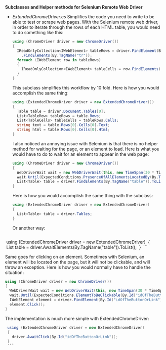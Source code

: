 <b>Subclasses and Helper methods for Selenium Remote Web Driver</b>

* <i>ExtendedChromeDriver.cs</i>
  Simplifies the code you need to write to be able to test or scrape web pages.
  With the Selenium remote web driver, in order to iterate through the rows of each HTML table,
  you would need to do something like this:
  ```CS
  using (ChromeDriver driver = new ChromeDriver())
  {
    IReadOnlyCollection<IWebElement> tableRows = driver.FindElement(By.TagName("table))
      .FindElements(By.TagName("tr"));
    foreach (IWebElement row in tableRows)
    {
      IReadOnlyCollection<IWebElement> tableCells = row.FindElements(By.TagName("td"));
    }
  }
  ```
  
  This subclass simplifies this workflow by 10 fold. Here is how you would accomplish the same thing:
  ```CS
  using (ExtendedChromeDriver driver = new ExtendedChromeDriver())
  {
    Table table = driver.Document.Tables[0];
    List<TableRow> tableRows = table.Rows;
    List<TableCells> tableCells = tableRows.Cells;
    string text = table.Rows[0].Cells[0].Text;
    string html = table.Rows[0].Cells[0].Html;
  }
  ```
  I also noticed an annoying issue with Selenium is that there is no helper method for waiting for the 
  page, or an element to load. Here is what you would have to do to wait for an element to appear in the web page:
  ```CS
  using (ChromeDriver driver = new ChromeDriver())
  {
    WebDriverWait wait = new WebDriverWait(this, new TimeSpan(30 * TimeSpan.TicksPerSecond));
    wait.Until(ExpectedConditions.PresenceOfAllElementsLocatedBy(By.TagName("table")));
    List<Table> table = driver.FindElements(By.TagName("table")).ToList();
  }
  ```
  
  Here is how you would accomplish the same thing with the subclass:
  ```CS
  using (ExtendedChromeDriver driver = new ExtendedChromeDriver)
  {
    List<Table> table = driver.Tables;
  }
  ```
  
  Or another way:
  ```CS
  using (ExtendedChromeDriver driver = new ExtendedChromeDriver)
  {
    List<Table> table = driver.AwaitElements(By.TagName("table")).ToList();
  }
  ```
  
  Same goes for clicking on an element. Sometimes with Selenium, an element will be located 
  on the page, but it will not be clickable, and will throw an exception.
  Here is how you would normally have to handle the situation:
  ```CS
  using (ChromeDriver driver = new ChromeDriver())
  {
    WebDriverWait wait = new WebDriverWait(this, new TimeSpan(30 * TimeSpan.TicksPerSecond));
    wait.Until(ExpectedConditions.ElementToBeClickable(By.Id("idOfTheButtonOrLink")));
    IWebElement element = driver.FindElement(By.Id("idOfTheButtonOrLink")));
    element.Click();
  }
  ```
  The implementation is much more simple with ExtendedChromeDriver:
  ```CS
  using (ExtendedChromeDriver driver = new ExtendedChromeDriver)
  {
    driver.AwaitClick(By.Id("idOfTheButtonOrLink"));
  }
  ```
  
